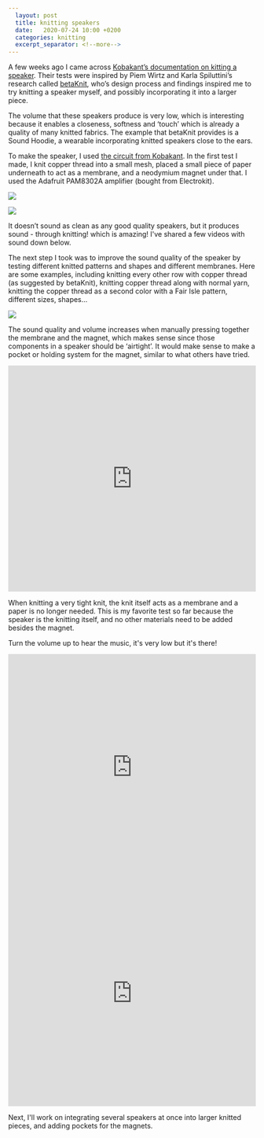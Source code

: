 ```yaml
---
  layout: post
  title: knitting speakers
  date:   2020-07-24 10:00 +0200
  categories: knitting
  excerpt_separator: <!--more-->
---
```


A few weeks ago I came across [Kobakant’s documentation on kitting a speaker](https://www.kobakant.at/DIY/?p=4465). Their tests were inspired by Piem Wirtz and Karla Spiluttini’s research called [betaKnit](https://v2.nl/lab/projects/betaknit-research), who’s design process and findings inspired me to try knitting a speaker myself, and possibly incorporating it into a larger piece.

The volume that these speakers produce is very low, which is interesting because it enables a closeness, softness and ‘touch’ which is already a quality of many knitted fabrics. The example that betaKnit provides is a Sound Hoodie, a wearable incorporating knitted speakers close to the ears.

To make the speaker, I used [the circuit from Kobakant](https://www.kobakant.at/DIY/?p=5935). In the first test I made, I knit copper thread into a small mesh, placed a small piece of paper underneath to act as a membrane, and a neodymium magnet under that. I used the Adafruit PAM8302A amplifier (bought from Electrokit).

![](/softwear/assets/images/circuit.png)

<!--more-->

![](/softwear/assets/images/circuitphoto.png)

It doesn’t sound as clean as any good quality speakers, but it produces sound - through knitting! which is amazing! I've shared a few videos with sound down below.

The next step I took was to improve the sound quality of the speaker by testing different knitted patterns and shapes and different membranes. Here are some examples, including knitting every other row with copper thread (as suggested by betaKnit), knitting copper thread along with normal yarn, knitting the copper thread as a second color with a Fair Isle pattern, different sizes, shapes…

![](/softwear/assets/images/samples.jpg)

The sound quality and volume increases when manually pressing together the membrane and the magnet, which makes sense since those components in a speaker should be ‘airtight’. It would make sense to make a pocket or holding system for the magnet, similar to what others have tried.

<iframe width="100%" height="460" src="https://www.youtube.com/embed/EX3pJx4TQlg" frameborder="0" allow="accelerometer; autoplay; encrypted-media; gyroscope; picture-in-picture" allowfullscreen></iframe>

When knitting a very tight knit, the knit itself acts as a membrane and a paper is no longer needed. This is my favorite test so far because the speaker is the knitting itself, and no other materials need to be added besides the magnet.

Turn the volume up to hear the music, it's very low but it's there! 

<iframe width="100%" height="460" src="https://www.youtube.com/embed/OFaPjxkRmc8" frameborder="0" allow="accelerometer; autoplay; encrypted-media; gyroscope; picture-in-picture" allowfullscreen></iframe>

<iframe width="100%" height="460" src="https://www.youtube.com/embed/MNK8vnCl2k8" frameborder="0" allow="accelerometer; autoplay; encrypted-media; gyroscope; picture-in-picture" allowfullscreen></iframe>

Next, I'll work on integrating several speakers at once into larger knitted pieces, and adding pockets for the magnets.